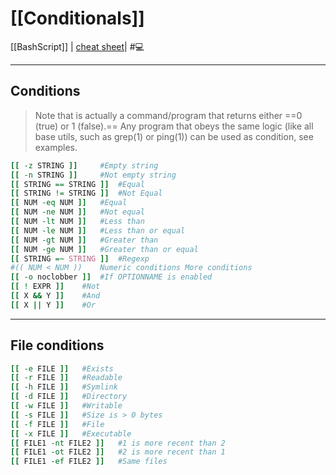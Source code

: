 # [[Conditionals]]
[[BashScript]] | [cheat sheet](https://devhints.io/bash#conditionals)| #💻 
___
## Conditions
>Note that  is actually a command/program that returns either ==0 (true) or 1 (false).== Any program that obeys the same logic (like all base utils, such as grep(1) or ping(1)) can be used as condition, see examples.

```bash
[[ -z STRING ]] 	#Empty string
[[ -n STRING ]] 	#Not empty string
[[ STRING == STRING ]] 	#Equal
[[ STRING != STRING ]] 	#Not Equal
[[ NUM -eq NUM ]] 	#Equal
[[ NUM -ne NUM ]] 	#Not equal
[[ NUM -lt NUM ]] 	#Less than
[[ NUM -le NUM ]] 	#Less than or equal
[[ NUM -gt NUM ]] 	#Greater than
[[ NUM -ge NUM ]] 	#Greater than or equal
[[ STRING =~ STRING ]] 	#Regexp
#(( NUM < NUM )) 	Numeric conditions More conditions
[[ -o noclobber ]] 	#If OPTIONNAME is enabled
[[ ! EXPR ]] 	#Not
[[ X && Y ]] 	#And
[[ X || Y ]] 	#Or
```
___
## File conditions
```bash
[[ -e FILE ]] 	#Exists
[[ -r FILE ]] 	#Readable
[[ -h FILE ]] 	#Symlink
[[ -d FILE ]] 	#Directory
[[ -w FILE ]] 	#Writable
[[ -s FILE ]] 	#Size is > 0 bytes
[[ -f FILE ]] 	#File
[[ -x FILE ]] 	#Executable
[[ FILE1 -nt FILE2 ]] 	#1 is more recent than 2
[[ FILE1 -ot FILE2 ]] 	#2 is more recent than 1
[[ FILE1 -ef FILE2 ]] 	#Same files
```
